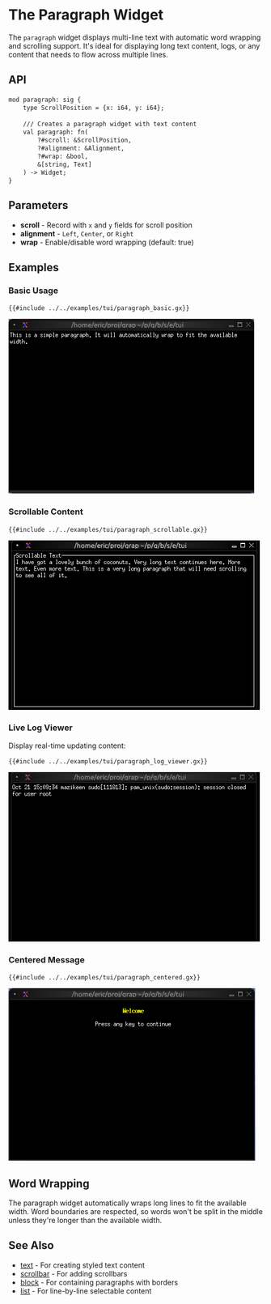 # The Paragraph Widget

The `paragraph` widget displays multi-line text with automatic word wrapping and scrolling support. It's ideal for displaying long text content, logs, or any content that needs to flow across multiple lines.

## API

```graphix
mod paragraph: sig {
    type ScrollPosition = {x: i64, y: i64};

    /// Creates a paragraph widget with text content
    val paragraph: fn(
        ?#scroll: &ScrollPosition,
        ?#alignment: &Alignment,
        ?#wrap: &bool,
        &[string, Text]
    ) -> Widget;
}
```

## Parameters

- **scroll** - Record with `x` and `y` fields for scroll position
- **alignment** - `Left`, `Center`, or `Right`
- **wrap** - Enable/disable word wrapping (default: true)

## Examples

### Basic Usage

```graphix
{{#include ../../examples/tui/paragraph_basic.gx}}
```

![Basic Paragraph](./media/paragraph_basic.png)

### Scrollable Content

```graphix
{{#include ../../examples/tui/paragraph_scrollable.gx}}
```

![Scrollable Paragraph](./media/paragraph_scrollable.gif)

### Live Log Viewer

Display real-time updating content:

```graphix
{{#include ../../examples/tui/paragraph_log_viewer.gx}}
```

![Log Viewer](./media/paragraph_log_viewer.gif)

### Centered Message

```graphix
{{#include ../../examples/tui/paragraph_centered.gx}}
```

![Paragraph Centered](./media/paragraph_centered.png)

## Word Wrapping

The paragraph widget automatically wraps long lines to fit the available width. Word boundaries are respected, so words won't be split in the middle unless they're longer than the available width.

## See Also

- [text](text.md) - For creating styled text content
- [scrollbar](scroll.md) - For adding scrollbars
- [block](block.md) - For containing paragraphs with borders
- [list](list.md) - For line-by-line selectable content
